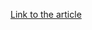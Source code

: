 [Link to the article](https://www.welivesecurity.com/en/we-live-science/roeland-nusselder-ai-will-eat-all-our-energy-unless-we-make-it-tiny-starmus-highlights/)

